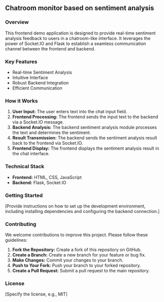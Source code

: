 ## Chatroom monitor based on sentiment analysis

### Overview

This frontend demo application is designed to provide real-time sentiment analysis feedback to users in a chatroom-like interface. 
It leverages the power of Socket.IO and Flask to establish a seamless communication channel between the frontend and backend.

### Key Features

* Real-time Sentiment Analysis
* Intuitive Interface
* Robust Backend Integration
* Efficient Communication

### How it Works

1. **User Input:** The user enters text into the chat input field.
2. **Frontend Processing:** The frontend sends the input text to the backend via a Socket.IO message.
3. **Backend Analysis:** The backend sentiment analysis module processes the text and determines the sentiment.
4. **Result Transmission:** The backend sends the sentiment analysis result back to the frontend via Socket.IO.
5. **Frontend Display:** The frontend displays the sentiment analysis result in the chat interface.

### Technical Stack

* **Frontend:** HTML, CSS, JavaScript
* **Backend:** Flask, Socket.IO

### Getting Started

[Provide instructions on how to set up the development environment, including installing dependencies and configuring the backend connection.]

### Contributing

We welcome contributions to improve this project. Please follow these guidelines:

1. **Fork the Repository:** Create a fork of this repository on GitHub.
2. **Create a Branch:** Create a new branch for your feature or bug fix.
3. **Make Changes:** Commit your changes to your branch.
4. **Push to Your Fork:** Push your branch to your forked repository.
5. **Create a Pull Request:** Submit a pull request to the main repository.

### License

[Specify the license, e.g., MIT]
